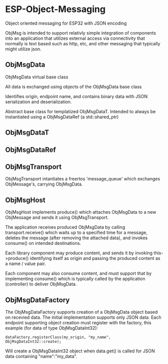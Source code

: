 # ESP-Object-Messaging
Object oriented messaging for ESP32 with JSON encoding

ObjMsg is intended to support relativly simple integration of
components into an application that utilizes external access via connectivity
that normally is text based such as http, etc, and other messaging that 
typically might utilize json.

## ObjMsgData
ObjMsgData virtual base class

All data is exchanged using objects of the ObjMsgData base class

Identifies origin, endpoint name, and contains
binary data with JSON serialization and deserialization.

Abstract base class for templatized ObjMsgDataT. Intended to always be
instantiated using a ObjMsgDataRef (a std::shared_ptr)

## ObjMsgDataT

## ObjMsgDataRef

## ObjMsgTransport
ObjMsgTransport intantiates a freertos 'message_queue' which exchanges
ObjMessage's, carrying ObjMsgData.

## ObjMsgHost
ObjMsgHost implements produce() which attaches ObjMsgData to a new ObjMessage and
sends it using ObjMsgTransport.

The application receives produced ObjMsgData by calling transport.receive()
which waits up to a specified time for a message, deletes the message (after
removing the attached data), and invokes consume() on intended destinations.

Each library component may produce content, and sends it by invoking 
this->produce() identifying itself as origin and passing the produced
content as a name / value pair.

 Each component may also consume content, and  must support that by implementing
 consume() which is typically called by the application (controller) to
 deliver ObjMsgData.

## ObjMsgDataFactory
 The ObjMsgDataFactory supports creation of a ObjMsgData object based on recevied data.
 The initial implementation supports only JSON data. Each endpoint supporting
 object creation must register with the factory, this example (for data of
 type ObjMsgDataInt32):

    dataFactory.registerClass(my_origin, "my_name", ObjMsgDataInt32::create);

 Will create a ObjMsgDataInt32 object when data.get() is called for
 JSON data containing "name":"my_data".
